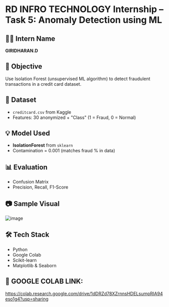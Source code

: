 # RD INFRO TECHNOLOGY Internship – Task 5: Anomaly Detection using ML

## 👨‍💻 Intern Name
**GIRIDHARAN.D**

## 🔹 Objective
Use Isolation Forest (unsupervised ML algorithm) to detect fraudulent transactions in a credit card dataset.

## 🧠 Dataset
- `creditcard.csv` from Kaggle
- Features: 30 anonymized + "Class" (1 = Fraud, 0 = Normal)

## 💡 Model Used
- **IsolationForest** from `sklearn`
- Contamination = 0.001 (matches fraud % in data)

## 📊 Evaluation
- Confusion Matrix
- Precision, Recall, F1-Score

## 📷 Sample Visual
![image](https://github.com/user-attachments/assets/1aadd62b-50df-4cbe-998b-52140af568bb)

## 🛠️ Tech Stack
- Python
- Google Colab
- Scikit-learn
- Matplotlib & Seaborn

## 🔗 GOOGLE COLAB LINK:
https://colab.research.google.com/drive/1dDRZd78XZrnnsHDELsumpRIA94eso1g4?usp=sharing
